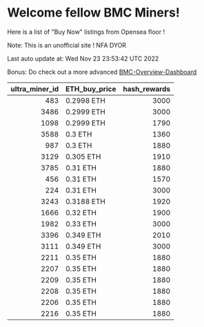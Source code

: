 # Welcome fellow BMC Miners!
Here is a list of "Buy Now" listings from Opensea floor !

Note: This is an unofficial site ! NFA DYOR

Last auto update at: Wed Nov 23 23:53:42 UTC 2022

Bonus: Do check out a more advanced [BMC-Overview-Dashboard](https://dune.com/defifunk/BMC-Overview-Dashboard)


|   ultra_miner_id | ETH_buy_price   |   hash_rewards |
|-----------------:|:----------------|---------------:|
|              483 | 0.2998 ETH      |           3000 |
|             3486 | 0.2999 ETH      |           3000 |
|             1098 | 0.2999 ETH      |           1790 |
|             3588 | 0.3 ETH         |           1360 |
|              987 | 0.3 ETH         |           1880 |
|             3129 | 0.305 ETH       |           1910 |
|             3785 | 0.31 ETH        |           1880 |
|              456 | 0.31 ETH        |           1570 |
|              224 | 0.31 ETH        |           3000 |
|             3243 | 0.3188 ETH      |           1920 |
|             1666 | 0.32 ETH        |           1900 |
|             1982 | 0.33 ETH        |           3000 |
|             3396 | 0.349 ETH       |           2010 |
|             3111 | 0.349 ETH       |           3000 |
|             2211 | 0.35 ETH        |           1880 |
|             2207 | 0.35 ETH        |           1880 |
|             2209 | 0.35 ETH        |           1880 |
|             2208 | 0.35 ETH        |           1880 |
|             2206 | 0.35 ETH        |           1880 |
|             2216 | 0.35 ETH        |           1880 |